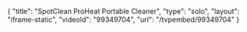 {
    "title": "SpotClean ProHeat Portable Cleaner",
    "type": "solo",
    "layout": "iframe-static",
    "videoId": "99349704",
    "url": "\/tvpembed\/99349704"
}